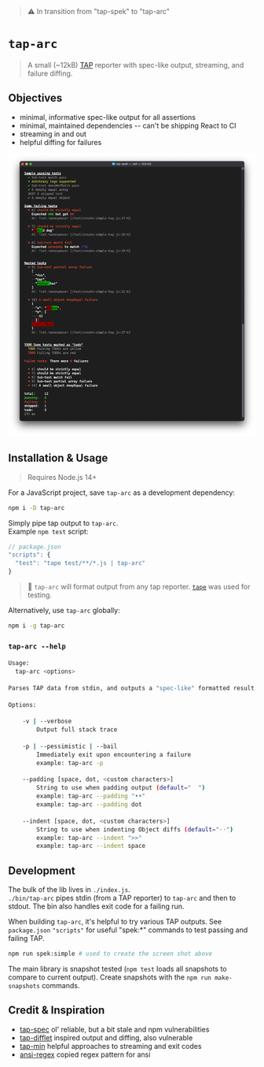 > ⚠️  In transition from "tap-spek" to "tap-arc"

# `tap-arc`

> A small (~12kB) [TAP](https://testanything.org/) reporter with spec-like output, streaming, and failure diffing.

## Objectives

- minimal, informative spec-like output for all assertions
- minimal, maintained dependencies -- can't be shipping React to CI
- streaming in and out
- helpful diffing for failures

![tap-arc output screen shot](./screen-shot.png)

## Installation & Usage

> Requires Node.js 14+

For a JavaScript project, save `tap-arc` as a development dependency:

```sh
npm i -D tap-arc
```

Simply pipe tap output to `tap-arc`.  
Example `npm test` script:

```js
// package.json
"scripts": {
  "test": "tape test/**/*.js | tap-arc"
}
```

> 💁  `tap-arc` will format output from any tap reporter. [`tape`](https://github.com/substack/tape) was used for testing.

Alternatively, use `tap-arc` globally:

```sh
npm i -g tap-arc
```

### `tap-arc --help`

```sh
Usage:
  tap-arc <options>

Parses TAP data from stdin, and outputs a "spec-like" formatted result.

Options:

	-v | --verbose
		Output full stack trace

	-p | --pessimistic | --bail
		Immediately exit upon encountering a failure
		example: tap-arc -p

	--padding [space, dot, <custom characters>]
		String to use when padding output (default="  ")
		example: tap-arc --padding "••"
		example: tap-arc --padding dot

	--indent [space, dot, <custom characters>]
		String to use when indenting Object diffs (default="··")
		example: tap-arc --indent ">>"
		example: tap-arc --indent space
```

## Development

The bulk of the lib lives in `./index.js`.  
`./bin/tap-arc` pipes stdin (from a TAP reporter) to `tap-arc` and then to stdout. The bin also handles exit code for a failing run.

When building `tap-arc`, it's helpful to try various TAP outputs. See `package.json` `"scripts"` for useful "spek:*" commands to test passing and failing TAP.

```sh
npm run spek:simple # used to create the screen shot above
```

The main library is snapshot tested (`npm test` loads all snapshots to compare to current output). Create snapshots with the `npm run make-snapshots` commands.

## Credit & Inspiration

- [tap-spec](https://github.com/scottcorgan/tap-spec) ol' reliable, but a bit stale and npm vulnerabilities
- [tap-difflet](https://github.com/namuol/tap-difflet) inspired output and diffing, also vulnerable
- [tap-min](https://github.com/derhuerst/tap-min) helpful approaches to streaming and exit codes
- [ansi-regex](https://github.com/chalk/ansi-regex) copied regex pattern for ansi
